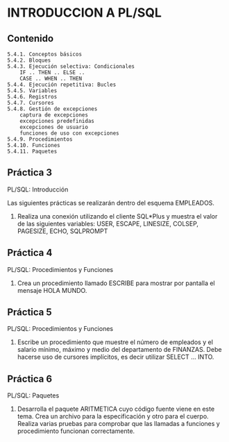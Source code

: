 # INTRODUCCION A PL/SQL

## Contenido

    5.4.1. Conceptos básicos
    5.4.2. Bloques
    5.4.3. Ejecución selectiva: Condicionales
        IF .. THEN .. ELSE ..
        CASE .. WHEN .. THEN
    5.4.4. Ejecución repetitiva: Bucles
    5.4.5. Variables
    5.4.6. Registros
    5.4.7. Cursores
    5.4.8. Gestión de excepciones
        captura de excepciones
        excepciones predefinidas
        excepciones de usuario
        funciones de uso con excepciones
    5.4.9. Procedimientos
    5.4.10. Funciones
    5.4.11. Paquetes

## Práctica 3

PL/SQL: Introducción

Las siguientes prácticas se realizarán dentro del esquema EMPLEADOS.
1. Realiza una conexión utilizando el cliente SQL*Plus y muestra el valor de las siguientes variables: USER, ESCAPE, LINESIZE, COLSEP, PAGESIZE, ECHO, SQLPROMPT

## Práctica 4

PL/SQL: Procedimientos y Funciones

1. Crea un procedimiento llamado ESCRIBE para mostrar por pantalla el mensaje HOLA MUNDO.

## Práctica 5

PL/SQL: Procedimientos y Funciones

1. Escribe un procedimiento que muestre el número de empleados y el salario mínimo, máximo y medio del departamento de FINANZAS. Debe hacerse uso de cursores implícitos, es decir utilizar SELECT … INTO.

## Práctica 6

PL/SQL: Paquetes

1. Desarrolla el paquete ARITMETICA cuyo código fuente viene en este tema. Crea un archivo para la especificación y otro para el cuerpo. Realiza varias pruebas para comprobar que las llamadas a funciones y procedimiento funcionan correctamente.
